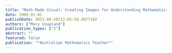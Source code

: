 ```yaml
---
title: "Math Made Visual: Creating Images for Understanding Mathematics"
date: 2006-01-01
publishDate: 2021-08-20T12:05:59.487710Z
authors: ["Mary Coupland"]
publication_types: ["2"]
abstract: ""
featured: false
publication: "*Australian Mathematics Teacher*"
---
```


